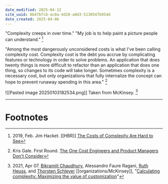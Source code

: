 ```yaml
---
date_modified: 2025-04-12
site_uuid: 8b47bfcb-ac8a-4d28-a0d3-513054fb954d
date_created: 2025-04-06
---
```


"Complexity creeps in over time." "My job is to help paint a picture people can understand." [^7dd6d8] 

"Among the most dangerously unconsidered costs is what I've been calling complexity cost. Complexity cost is the debt you accrue by complicating features or technology in order to solve problems. An application that does twenty things is more difficult to refactor than an application that does one thing, so changes to its code will take longer. Sometimes complexity is a necessary cost, but only organizations that fully internalize the concept can hope to prevent runaway spending in this area." [^b38daa]

![[Pasted image 20250103182534.png]]
Taken from McKinsey. [^e8c7da]




***
# Footnotes
[^7dd6d8]: 2019, Feb. Jim Hacket. [[HBR]] [The Costs of Complexity Are Hard to See](https://hbr.org/2019/01/the-costs-of-complexity-are-hard-to-see)
[^b38daa]: Kris Gale. First Round. [The One Cost Engineers and Product Managers Don't Consider](https://review.firstround.com/the-one-cost-engineers-and-product-managers-dont-consider/)
[^e8c7da]: 2021, Apr 07. [Bikramjit Chaudhury](https://www.mckinsey.com/our-people/bikramjit-chaudhury), Alessandro Faure Ragani, [Ruth Heuss](https://www.mckinsey.com/our-people/ruth-heuss), and [Thorsten Schleyer](https://www.mckinsey.com/our-people/thorsten-schleyer) [[organizations/McKinsey]], "[Calculating complexity: Maximizing the value of customization](https://www.mckinsey.com/capabilities/operations/our-insights/calculating-complexity-maximizing-the-value-of-customization)"